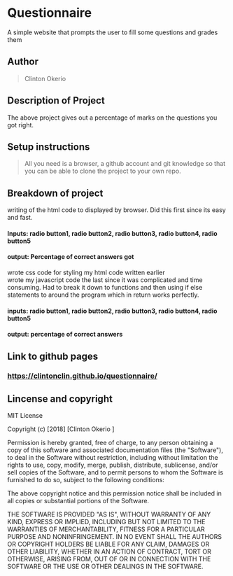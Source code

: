 # Questionnaire
A simple website that prompts the user to fill some questions and grades them

## Author

> Clinton Okerio
## Description of Project
The above project gives out a percentage of marks on the questions you got right.
## Setup instructions
> All you need is a browser, a github account and git knowledge so that you can be able to clone the project to your own repo.

## Breakdown of project
 writing of the html code to displayed by browser. Did this first since its easy and fast.<br/>
 #### Inputs: radio button1, radio button2, radio button3, radio button4, radio button5
 #### output: Percentage of correct answers got
 wrote css code for styling my html code written earlier<br/>
 wrote my javascript code the last since it was complicated and time consuming. Had to break it down to functions and then
 using if else statements to around the program which in return works perfectly.<br/>
 #### inputs: radio button1, radio button2, radio button3, radio button4, radio button5
 #### output: percentage of correct answers
 
 ## Link to github pages
 ### https://clintonclin.github.io/questionnaire/

## Lincense and copyright

MIT License

Copyright (c) [2018] [Clinton Okerio ]

Permission is hereby granted, free of charge, to any person obtaining a copy of this software and associated documentation files (the "Software"), to deal in the Software without restriction, including without limitation the rights to use, copy, modify, merge, publish, distribute, sublicense, and/or sell copies of the Software, and to permit persons to whom the Software is furnished to do so, subject to the following conditions:

The above copyright notice and this permission notice shall be included in all copies or substantial portions of the Software.

THE SOFTWARE IS PROVIDED "AS IS", WITHOUT WARRANTY OF ANY KIND, EXPRESS OR IMPLIED, INCLUDING BUT NOT LIMITED TO THE WARRANTIES OF MERCHANTABILITY, FITNESS FOR A PARTICULAR PURPOSE AND NONINFRINGEMENT. IN NO EVENT SHALL THE AUTHORS OR COPYRIGHT HOLDERS BE LIABLE FOR ANY CLAIM, DAMAGES OR OTHER LIABILITY, WHETHER IN AN ACTION OF CONTRACT, TORT OR OTHERWISE, ARISING FROM, OUT OF OR IN CONNECTION WITH THE SOFTWARE OR THE USE OR OTHER DEALINGS IN THE SOFTWARE.
